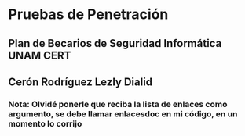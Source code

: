 # Pruebas de Penetración

## Plan de Becarios de Seguridad Informática UNAM CERT
## Cerón Rodríguez Lezly Dialid

### Nota: Olvidé ponerle que reciba la lista de enlaces como argumento, se debe llamar enlacesdoc en mi código, en un momento lo corrijo

